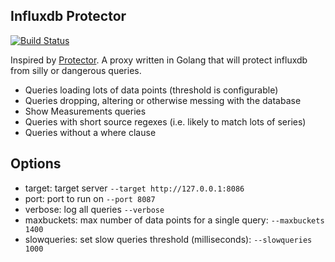Influxdb Protector
---

[ ![Build Status](https://travis-ci.org/ve-interactive/influx-protector.svg?branch=master)](https://travis-ci.org/ve-interactive/influx-protector)

Inspired by [Protector](https://github.com/trivago/Protector). A proxy written in Golang that will protect influxdb from silly or dangerous queries.

- Queries loading lots of data points (threshold is configurable)
- Queries dropping, altering or otherwise messing with the database
- Show Measurements queries
- Queries with short source regexes (i.e. likely to match lots of series)
- Queries without a where clause


## Options

- target: target server `--target http://127.0.0.1:8086`
- port: port to run on `--port 8087`
- verbose: log all queries `--verbose`
- maxbuckets: max number of data points for a single query: `--maxbuckets 1400`
- slowqueries: set slow queries threshold (milliseconds): `--slowqueries 1000`
